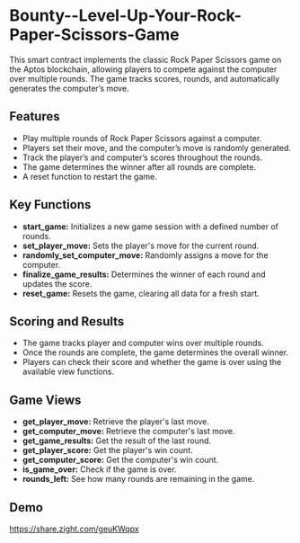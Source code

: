 # Bounty--Level-Up-Your-Rock-Paper-Scissors-Game
This smart contract implements the classic Rock Paper Scissors game on the Aptos blockchain, allowing players to compete against the computer over multiple rounds. The game tracks scores, rounds, and automatically generates the computer’s move.

## Features

- Play multiple rounds of Rock Paper Scissors against a computer.
- Players set their move, and the computer’s move is randomly generated.
- Track the player’s and computer’s scores throughout the rounds.
- The game determines the winner after all rounds are complete.
- A reset function to restart the game.

## Key Functions

- **start_game:** Initializes a new game session with a defined number of rounds.
- **set_player_move:** Sets the player's move for the current round.
- **randomly_set_computer_move:** Randomly assigns a move for the computer.
- **finalize_game_results:** Determines the winner of each round and updates the score.
- **reset_game:** Resets the game, clearing all data for a fresh start.

## Scoring and Results

- The game tracks player and computer wins over multiple rounds.
- Once the rounds are complete, the game determines the overall winner.
- Players can check their score and whether the game is over using the available view functions.

## Game Views

- **get_player_move:** Retrieve the player's last move.
- **get_computer_move:** Retrieve the computer's last move.
- **get_game_results:** Get the result of the last round.
- **get_player_score:** Get the player's win count.
- **get_computer_score:** Get the computer's win count.
- **is_game_over:** Check if the game is over.
- **rounds_left:** See how many rounds are remaining in the game.

## Demo
https://share.zight.com/geuKWqpx
